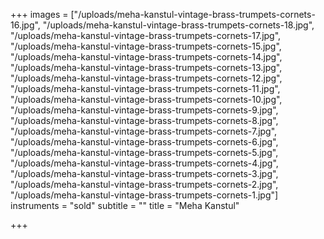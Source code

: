 +++
images = ["/uploads/meha-kanstul-vintage-brass-trumpets-cornets-16.jpg", "/uploads/meha-kanstul-vintage-brass-trumpets-cornets-18.jpg", "/uploads/meha-kanstul-vintage-brass-trumpets-cornets-17.jpg", "/uploads/meha-kanstul-vintage-brass-trumpets-cornets-15.jpg", "/uploads/meha-kanstul-vintage-brass-trumpets-cornets-14.jpg", "/uploads/meha-kanstul-vintage-brass-trumpets-cornets-13.jpg", "/uploads/meha-kanstul-vintage-brass-trumpets-cornets-12.jpg", "/uploads/meha-kanstul-vintage-brass-trumpets-cornets-11.jpg", "/uploads/meha-kanstul-vintage-brass-trumpets-cornets-10.jpg", "/uploads/meha-kanstul-vintage-brass-trumpets-cornets-9.jpg", "/uploads/meha-kanstul-vintage-brass-trumpets-cornets-8.jpg", "/uploads/meha-kanstul-vintage-brass-trumpets-cornets-7.jpg", "/uploads/meha-kanstul-vintage-brass-trumpets-cornets-6.jpg", "/uploads/meha-kanstul-vintage-brass-trumpets-cornets-5.jpg", "/uploads/meha-kanstul-vintage-brass-trumpets-cornets-4.jpg", "/uploads/meha-kanstul-vintage-brass-trumpets-cornets-3.jpg", "/uploads/meha-kanstul-vintage-brass-trumpets-cornets-2.jpg", "/uploads/meha-kanstul-vintage-brass-trumpets-cornets-1.jpg"]
instruments = "sold"
subtitle = ""
title = "Meha Kanstul"

+++
